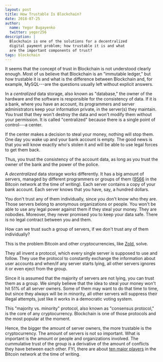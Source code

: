```yaml
---
layout: post
title: How Trustable Is Blockchain?
date: 2018-07-25
author:
  name: Yegor Bugayenko
  twitter: yegor256
description: |
  Blockchain is one of the solutions for a decentralized
  digital payment problem; how trustable it is and what
  are the important components of trust?
tags: blockchain
---
```


It seems that the concept of trust in Blockchain is not understood clearly enough.
Most of us believe that Blockchain is an "immutable ledger,"
but how trustable it is and what is the difference between Blockchain and, for example,
MySQL---are the questions usually left without explicit answers.

<!--more-->

In a _centralized_ data storage, also known as "database," the owner of the
hardware and the software is responsible for the consistency of data. If it
is a bank, where you have an account, its programmers and server administrators
keep your information private, in the server(s) they maintain. You trust
that they won't destroy the data and won't modify them without
your permission. It is called "centralized" because there is a single
point of control---a center.

If the center makes a decision to steal your money, nothing will stop them.
One day you wake up and your bank account is empty. The good news
is that you will know exactly who's stolen it and will be able
to use legal forces to get them back.

Thus, you trust the consistency of the account data, as long as you trust
the owner of the bank and the power of the police.

A _decentralized_ data storage works differently. It has a big amount of
servers, managed by different programmers or groups of them
([9566](https://bitnodes.earn.com/) in the Bitcoin network at the time of writing). Each server
contains a copy of your bank account. Each server knows that you have, say,
a hundred dollars.

You don't trust any of them individually, since you don't know who they are. Those servers
belong to anonymous organizations or people. You won't be able to use any
legal power against them if they steal your money. They are nobodies. Moreover, they
never promised you to keep your data safe. There is no legal contract between
you and them.

How can we trust such a group of servers,
if we don't trust any of them individually?

This is the problem Bitcoin and other cryptocurrencies, like [Zold](http://www.zold.io), solve.

They all invent a protocol, which every single server is supposed to use and follow.
They use the protocol to constantly exchange the information about
user accounts and when/if any server starts lying, all other servers ignores
it or even eject from the group.

Since it is assumed that the majority of servers are not lying, you
can trust them as a group.
We simply believe that the idea to steal your money won't hit 51% of all server
owners. Some of them may want to do that time to time, but since they always
will be in minority, all other servers will suppress their illegal attempts,
just like it works in a democratic voting system.

This "majority vs. minority" protocol, also known as "consensus protocol," is
the core of any cryptocurrency. Blockchain is one of those protocols and the
most popular at the moment.

Hence, the bigger the amount of server owners,
the more trustable is the cryptocurrency. The amount of servers is not
so important. What is important is the amount or people and organizations
involved. The cummulative trust of the group is a derivative of the amount
of conflicts they have between each other. FYI, there are
about [ten major players](https://www.blockchain.com/en/pools)
in the Bitcoin network at the time of writing.


